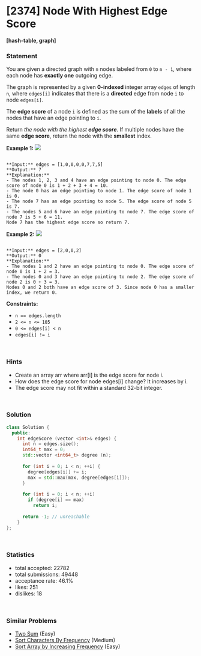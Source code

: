 # [2374] Node With Highest Edge Score

**[hash-table, graph]**

### Statement

You are given a directed graph with `n` nodes labeled from `0` to `n - 1`, where each node has **exactly one** outgoing edge.

The graph is represented by a given **0-indexed** integer array `edges` of length `n`, where `edges[i]` indicates that there is a **directed** edge from node `i` to node `edges[i]`.

The **edge score** of a node `i` is defined as the sum of the **labels** of all the nodes that have an edge pointing to `i`.

Return *the node with the highest **edge score***. If multiple nodes have the same **edge score**, return the node with the **smallest** index.


**Example 1:**
![](https://assets.leetcode.com/uploads/2022/06/20/image-20220620195403-1.png)

```

**Input:** edges = [1,0,0,0,0,7,7,5]
**Output:** 7
**Explanation:**
- The nodes 1, 2, 3 and 4 have an edge pointing to node 0. The edge score of node 0 is 1 + 2 + 3 + 4 = 10.
- The node 0 has an edge pointing to node 1. The edge score of node 1 is 0.
- The node 7 has an edge pointing to node 5. The edge score of node 5 is 7.
- The nodes 5 and 6 have an edge pointing to node 7. The edge score of node 7 is 5 + 6 = 11.
Node 7 has the highest edge score so return 7.

```

**Example 2:**
![](https://assets.leetcode.com/uploads/2022/06/20/image-20220620200212-3.png)

```

**Input:** edges = [2,0,0,2]
**Output:** 0
**Explanation:**
- The nodes 1 and 2 have an edge pointing to node 0. The edge score of node 0 is 1 + 2 = 3.
- The nodes 0 and 3 have an edge pointing to node 2. The edge score of node 2 is 0 + 3 = 3.
Nodes 0 and 2 both have an edge score of 3. Since node 0 has a smaller index, we return 0.

```

**Constraints:**
* `n == edges.length`
* `2 <= n <= 105`
* `0 <= edges[i] < n`
* `edges[i] != i`


<br>

### Hints

- Create an array arr where arr[i] is the edge score for node i.
- How does the edge score for node edges[i] change? It increases by i.
- The edge score may not fit within a standard 32-bit integer.

<br>

### Solution

```cpp
class Solution {
  public:
    int edgeScore (vector <int>& edges) {
      int n = edges.size();
      int64_t max = 0;
      std::vector <int64_t> degree (n);
      
      for (int i = 0; i < n; ++i) {
        degree[edges[i]] += i;
        max = std::max(max, degree[edges[i]]);
      }
      
      for (int i = 0; i < n; ++i)
        if (degree[i] == max)
          return i;
      
      return -1; // unreachable
    }
};
```

<br>

### Statistics

- total accepted: 22782
- total submissions: 49448
- acceptance rate: 46.1%
- likes: 251
- dislikes: 18

<br>

### Similar Problems

- [Two Sum](https://leetcode.com/problems/two-sum) (Easy)
- [Sort Characters By Frequency](https://leetcode.com/problems/sort-characters-by-frequency) (Medium)
- [Sort Array by Increasing Frequency](https://leetcode.com/problems/sort-array-by-increasing-frequency) (Easy)
